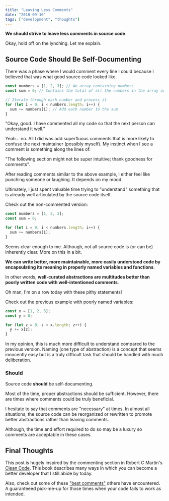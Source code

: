```yaml
---
title: "Leaving Less Comments"
date: "2018-09-10"
tags: ["development", "thoughts"]
---
```


**We should strive to leave less comments in source code**.

Okay, hold off on the lynching. Let me explain.

## Source Code Should Be Self-Documenting

There was a phase where I would comment every line I could because I believed that was what good source code looked like.

```js
const numbers = [1, 2, 3]; // An array containing numbers
const sum = 0; // Contains the total of all the numbers in the array added together

// Iterate through each number and process it
for (let i = 0; i < numbers.length; i++) {
  sum += numbers[i]; // Add each number to the sum
}
```

"Okay, good. I have commented all my code so that the next person can understand it well."

Yeah... no. All I did was add superfluous comments that is more likely to confuse the next maintainer (possibly myself). My instinct when I see a comment is something along the lines of:

"The following section might not be super intuitive; thank goodness for comments".

After reading comments similar to the above example, I either feel like punching someone or laughing. It depends on my mood.

Ultimately, I just spent valuable time trying to "understand" something that is already well articulated by the source code itself.

Check out the non-commented version:

```js
const numbers = [1, 2, 3];
const sum = 0;

for (let i = 0; i < numbers.length; i++) {
  sum += numbers[i];
}
```

Seems clear enough to me. Although, not all source code is (or can be) inherently clear. More on this in a bit.

**We can write better, more maintainable, more easily understood code by encapsulating its meaning in properly named variables and functions**.

In other words, **well-curated abstractions are multitudes better than poorly written code with well-intentioned comments**.

Oh man, I'm on a row today with these pithy statements!

Check out the previous example with poorly named variables:

```js
const x = [1, 2, 3];
const y = 0;

for (let z = 0; z < x.length; z++) {
  y += x[z];
}
```

In my opinion, this is much more difficult to understand compared to the previous version. Naming (one type of abstraction) is a concept that seems innocently easy but is a truly difficult task that should be handled with much deliberation.

### Should

Source code **should** be self-documenting.

Most of the time, proper abstractions should be sufficient. However, there are times where comments could be truly beneficial.

I hesitate to say that comments are "necessary" at times. In almost all situations, the source code can be reorganized or rewritten to promote better abstractions rather than leaving comments.

Although, the time and effort required to do so may be a luxury so comments are acceptable in these cases.

## Final Thoughts

This post is hugely inspired by the commenting section in Robert C Martin's [Clean Code](https://www.amazon.com/Clean-Code-Handbook-Software-Craftsmanship/dp/0132350882). This book describes many ways in which you can become a better developer that I still abide by today.

Also, check out some of these ["best comments"](https://stackoverflow.com/questions/184618/what-is-the-best-comment-in-source-code-you-have-ever-encountered#482129) others have encountered. A guaranteeed pick-me-up for those times when your code fails to work as intended.
